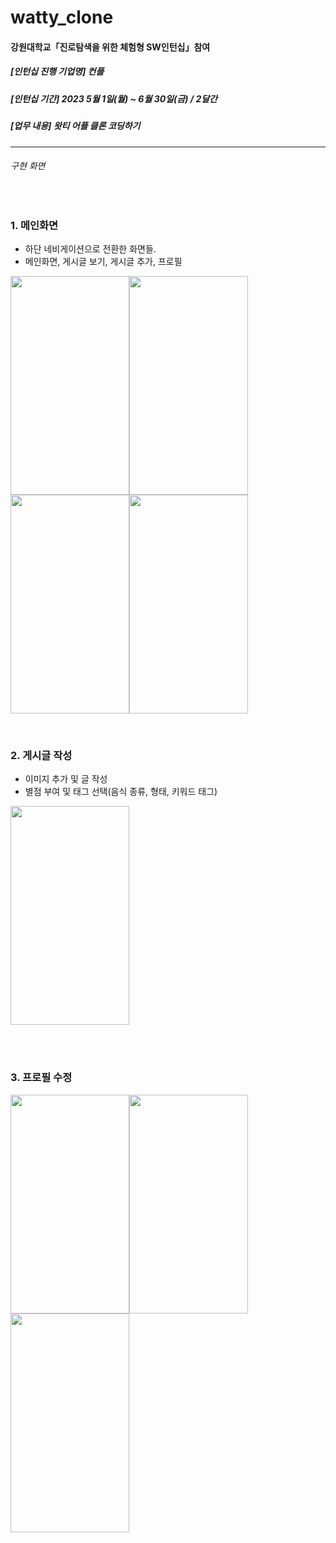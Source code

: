 # watty_clone

#### 강원대학교「진로탐색을 위한 체험형 SW인턴십」참여

##### [인턴십 진행 기업명] 컨플  
##### [인턴십 기간] 2023 5월 1일(월) ~ 6월 30일(금) / 2달간   
##### [업무 내용] 왓티 어플 클론 코딩하기
---

###### 구현 화면

<br/>

### 1. 메인화면

* 하단 네비게이션으로 전환한 화면들.
* 메인화면, 게시글 보기, 게시글 추가, 프로필

<img src="https://github.com/dav1n9/watty_clone/assets/85967571/c218a640-d1f0-4d72-90ef-414b426ca227" width="190" height="350"/><img src="https://github.com/dav1n9/watty_clone/assets/85967571/8d40040a-bbac-42e5-b95f-9532dff3109a" width="190" height="350"/><img src="https://github.com/dav1n9/watty_clone/assets/85967571/8505795d-ed41-4a69-abe3-908bc0bd1c3e" width="190" height="350"/><img src="https://github.com/dav1n9/watty_clone/assets/85967571/b39749da-5b06-457c-a2e7-ef6c61e7b869" width="190" height="350"/>

<br/>

### 2. 게시글 작성
* 이미지 추가 및 글 작성
* 별점 부여 및 태그 선택(음식 종류, 형태, 키워드 태그)
  
<img src="https://github.com/dav1n9/watty_clone/assets/85967571/50e2d944-1fa4-4da2-91d1-cc91db1f2480" width="190" height="350"/>


<br/><br/>

### 3. 프로필 수정
  
<img src="https://github.com/dav1n9/watty_clone/assets/85967571/28b8de2b-8be7-441c-8211-dfe1ecd212c1" width="190" height="350"/><img src="https://github.com/dav1n9/watty_clone/assets/85967571/cebbc9fb-d104-490b-838c-2a40591ad5f5" width="190" height="350"/><img src="https://github.com/dav1n9/watty_clone/assets/85967571/60d2ef76-afc5-4bd9-9308-e62c43e1c61b" width="190" height="350"/>
